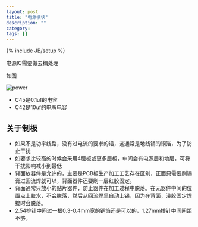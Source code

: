 ```yaml
---
layout: post
title: "电源模块"
description: ""
category: 
tags: []
---
```

{% include JB/setup %}

电源IC需要做去耦处理

如图

![power](http://ww2.sinaimg.cn/large/a74ecc4cjw1e0ky46fhnhj.jpg)

* C45是0.1uf的电容
* C42是10uf的电解电容

## 关于制板

* 如果不是功率线路，没有过电流的要求的话，这通常是地线铺的铜箔，为了防止干扰
* 如要求比较高的时候会采用4层板或更多层板，中间会有电源层和地层，可将干扰影响减小到最低
* 背面放器件是允许的，主要是PCB板生产加工工艺存在区别，正面只需要刷锡膏过回流焊就可以，背面器件还要刷一层红胶固定。
* 背面通常只放小的贴片器件，防止器件在加工过程中脱落。在元器件中间的位置点上胶水，不会脱落，然后从回流焊里自动上锡，因为在背面，没胶固定焊接时会脱落。
* 2.54排针中间过一根0.3-0.4mm宽的铜箔还是可以的，1.27mm排针中间间距不够。
